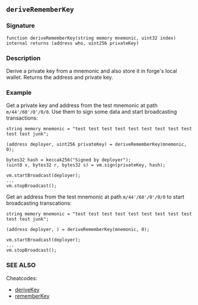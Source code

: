 ## `deriveRememberKey`

### Signature

```solidity
function deriveRememberKey(string memory mnemonic, uint32 index) internal returns (address who, uint256 privateKey)
```

### Description

Derive a private key from a mnemonic and also store it in forge's local wallet. Returns the address and private key.

### Example

Get a private key and address from the test mnemonic at path `m/44'/60'/0'/0/0`. Use them to sign some data and start broadcasting transactions:

```solidity
string memory mnemonic = "test test test test test test test test test test test junk";

(address deployer, uint256 privateKey) = deriveRememberKey(mnemonic, 0);

bytes32 hash = keccak256("Signed by deployer");
(uint8 v, bytes32 r, bytes32 s) = vm.sign(privateKey, hash);

vm.startBroadcast(deployer);
...
vm.stopBroadcast();
```

Get an address from the test mnemonic at path `m/44'/60'/0'/0/0` to start broadcasting transcations:

```solidity
string memory mnemonic = "test test test test test test test test test test test junk";

(address deployer, ) = deriveRememberKey(mnemonic, 0);

vm.startBroadcast(deployer);
...
vm.stopBroadcast();
```

### SEE ALSO

Cheatcodes:
- [deriveKey](../../cheatcodes/derive-key.md)
- [rememberKey](../../cheatcodes/remember-key.md)
